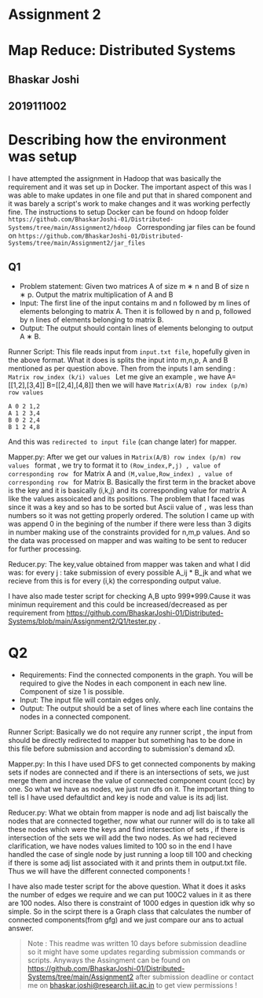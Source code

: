 # Assignment 2 
# Map Reduce: Distributed Systems
## Bhaskar Joshi
## 2019111002

# Describing how the environment was setup 
I have attempted the assignment in Hadoop that was basically the requirement and it was set up in Docker. The important aspect of this was I was able to make updates in one file and put that in shared component and it was barely a script's work to make changes and it was working perfectly fine.
The instructions to setup Docker can be found on hdoop folder `https://github.com/BhaskarJoshi-01/Distributed-Systems/tree/main/Assignment2/hdoop `
Corresponding jar files can be found on `https://github.com/BhaskarJoshi-01/Distributed-Systems/tree/main/Assignment2/jar_files`

## Q1
  
- Problem statement:  Given two matrices A of size m ∗ n and B of size n ∗ p. Output the matrix
multiplication of A and B
- Input: The first line of the input contains m and n followed by m lines of elements
belonging to matrix A. Then it is followed by n and p, followed by n lines of
elements belonging to matrix B.
- Output: The output should contain lines of elements belonging to output A ∗ B.

Runner Script:
This file reads input from `input.txt file`, hopefully given in the above format.
What it does is splits the input into m,n,p, A and B mentioned as per question above.
Then from the inputs I am sending :
```Matrix row_index (k/i) values ```
Let me give an example , we have A= [[1,2],[3,4]] B=[[2,4],[4,8]]
then we will have 
`Matrix(A/B) row index (p/m) row values ` 

```
A 0 2 1,2
A 1 2 3,4
B 0 2 2,4
B 1 2 4,8
```
And this was `redirected to input file` (can change later) for mapper.

Mapper.py:
After we get our values in `Matrix(A/B) row index (p/m) row values ` format , we try to format it to `(Row_index,P,j) , value of corresponding row ` for Matrix A and `(M,value,Row_index) , value of corresponding row ` for Matrix B.
Basically the first term in the bracket above is the key and it is basically (i,k,j) and its corresponding value for matrix A like the values assoicated and its positions.
The problem that I faced was since it was a key and so has to be sorted but Ascii value of `,` was less than numbers so it was not getting properly ordered.
The solution I came up with was append 0 in the begining of the number if there were less than 3 digits in number making use of the constraints provided for n,m,p values. And so the data was processed on mapper and was waiting to be sent to reducer for further processing.

Reducer.py:
The key,value obtained from mapper was taken and what I did was:
for every j :
take submission of every possible A_ij * B_jk 
and what we recieve from this is for every (i,k) the corresponding output value.

I have also made tester script for checking A,B upto 999*999.Cause it was minimun requirement and this could be increased/decreased as per requirement from  https://github.com/BhaskarJoshi-01/Distributed-Systems/blob/main/Assignment2/Q1/tester.py .


# Q2
- Requirements: Find the connected components in the graph. You will be required to give the Nodes in each component in each new line. Component of size 1 is possible.
- Input: The input file will contain edges only.
- Output: The output should be a set of lines where each line contains the
nodes in a connected component.

Runner Script:
Basically we do not require any runner script , the input from should be directly redirected to mapper but something has to be done in this file before submission and according to submission's demand xD.

Mapper.py:
In this I have used DFS to get connected components by making sets if nodes are connected and if there is an intersections of sets, we just merge them and increase the value of connected component count (ccc) by one.
So what we have as nodes, we just run dfs on it. The important thing to tell is I have used defaultdict and key is node and value is its adj list.

Reducer.py:
What we obtain from mapper is node and adj list baiscally the nodes that are connected together, now what our runner will do is to take all these nodes which were the keys and find intersection of sets , if there is intersection of the sets we will add the two nodes. 
As we had recieved clarification, we have nodes values limited to 100 so in the end I have handled the case of single node by just running a loop till 100 and checking if there is some adj list associated with it and prints them in output.txt file.
Thus we will have the different connected components !


I have also made tester script for the above question. What it does it asks the number of edges we require and we can put 100C2 values in it as there are 100 nodes. Also there is constraint of 1000 edges in question idk why so simple.
So in the scirpt there is a Graph class that calculates the number of connected components(from gfg) and we just compare our ans to actual answer.







> Note : This readme was written 10 days before submission deadline so it might have some updates regarding submission commands or scripts. Anyways the Assingment can be found on https://github.com/BhaskarJoshi-01/Distributed-Systems/tree/main/Assignment2 after submission deadline or contact me on bhaskar.joshi@research.iiit.ac.in to get view permissions !



